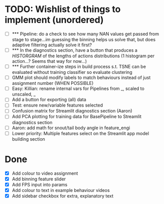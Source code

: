 # TODO: Wishlist of things to implement (unordered)
- [ ] *** Pipeline: do a check to see how many NAN values get passed from stage to stage...im guessing the binning helps us solve that, but does adaptive filtering actually solve it first?
- [ ] *** In the diagnostics section, have a button that produces a *HISTORGRAM* of the lengths of actions distributions (1 histogram per action...? Seems that way for now...)
- [ ] *** Further container-ize steps in build process s.t. TSNE can be evaluated without training classifier so evaluate clustering
- [ ] GMM plot should modify labels to match behaviours instead of just assignment number (WHEN POSSIBLE)
- [ ] Easy: Killian: rename internal vars for Pipelines from _, scaled to unscaled, _
- [ ] Add a button for exporting (all) data
- [ ] Test: ensure new/variable features selected
- [ ] Confusion matrix for Streamlit diagnostics section (Aaron)
- [ ] Add PCA plotting for training data for BasePipeline to Streamlit diagnostics section
- [ ] Aaron: add math for snout/tail body angle in feature_engi
- [ ] Lower priority: Multiple features select on the Streamlit app model building section

# Done
- [x] Add colour to video assignment
- [x] Add binning feature slider
- [x] Add FPS input into params
- [x] Add colour to text in example behaviour videos
- [x] Add sidebar checkbox for extra, explanatory text
